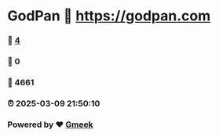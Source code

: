 # GodPan :link: https://godpan.com 
### :page_facing_up: [4](https://godpan.com/tag.html) 
### :speech_balloon: 0 
### :hibiscus: 4661 
### :alarm_clock: 2025-03-09 21:50:10 
### Powered by :heart: [Gmeek](https://github.com/Meekdai/Gmeek)
